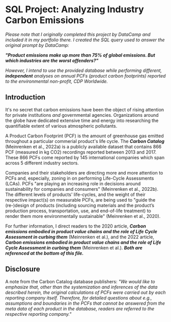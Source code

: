# SQL Project: Analyzing Industry Carbon Emissions

*Please note that I originally completed this project by DataCamp and included it in my portfolio there. I created the SQL query used to answer the original prompt by DataCamp:*

**_"Product emissions make up more than 75% of global emissions. But which industries are the worst offenders?"_**

*However, I intend to use the provided database while performing different, **independent** analyses on annual PCFs (product carbon footprints) reported to the environmental non-profit, CDP Worldwide.*


## Introduction

It's no secret that carbon emissions have been the object of rising attention for private institutions *and* governmental agencies. Organizations around the globe have dedicated extensive time and energy into researching the quantifiable extent of various atmospheric pollutants. 

A Product Carbon Footprint (PCF) is the amount of greenhouse gas emitted throughout a particular commerial product's life cycle. The **_Carbon Catalog_** (Meinrenken et al., 2022a) is a publicly available dataset that contains 866 PCF (measured in kg CO2) recordings reported between 2013 and 2017. These 866 PCFs come reported by 145 international companies which span across 5 different industry sectors.

Companies and their stakeholders are directing more and more attention to PCFs and, especially, zoning in on performing Life-Cycle Assessments (LCAs). PCFs "are playing an increasing role in decisions around sustainability for companies and consumers" (Meinrenken et al., 2022b). The different levels of products' life-cycles, and the weight of their respective impact(s) on measurable PCFs, are being used to "guide the (re-)design of products (including sourcing materials and the product’s production process, transportation, use, and end-of-life treatment) to render them more environmentally sustainable" (Meinrenken et al., 2020).

For further information, I direct readers to the 2020 article, **_Carbon emissions embodied in product value chains and the role of Life Cycle Assessment in curbing them_** (Meinrenken et al.), and the 2022 article, **_Carbon emissions embodied in product value chains and the role of Life Cycle Assessment in curbing them_** (Meinrenken et al.). 
**_Both are referenced at the bottom of this file._**


## Disclosure

A note from the Carbon Catalog database publishers:
*"We would like to emphasize that, other than the systemization and inferences of the data described herein, the original calculations of PCFs were carried out by each reporting company itself. Therefore, for detailed questions about e.g., assumptions and boundaries in the PCFs that cannot be answered from the meta data of each product in the database, readers are referred to the respective reporting company."*
